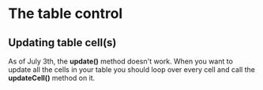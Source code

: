 # The table control

## Updating table cell(s)

As of July 3th, the **update()** method doesn't work. When you want to update all the cells in your table you should loop over every cell and call the **updateCell()** method on it.